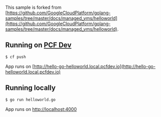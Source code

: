 This sample is forked from [https://github.com/GoogleCloudPlatform/golang-samples/tree/master/docs/managed_vms/helloworld](https://github.com/GoogleCloudPlatform/golang-samples/tree/master/docs/managed_vms/helloworld).

## Running on [PCF Dev](https://docs.pivotal.io/pcf-dev)

``` console
$ cf push
```

App runs on [http://hello-go-helloworld.local.pcfdev.io](http://hello-go-helloworld.local.pcfdev.io)

## Running locally

```
$ go run helloworld.go
```
App runs on [http://localhost:4000](http://localhost:4000)
